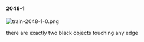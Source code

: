 #### 2048-1
![train-2048-1-0.png](https://github.com/lil-lab/nlvr/raw/master/nlvr/train/images/75/train-2048-1-0.png "train-2048-1-0.png")

there are exactly two black objects touching any edge